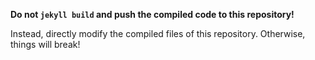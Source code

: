 **Do not `jekyll build` and push the compiled code to this repository!**

Instead, directly modify the compiled files of this repository. Otherwise, things will break!

